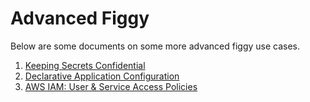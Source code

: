 
# Advanced Figgy

Below are some documents on some more advanced figgy use cases.

1. [Keeping Secrets Confidential](/docs/advanced/confidentiality/)
1. [Declarative Application Configuration](/docs/advanced/declarative-configuration/)
1. [AWS IAM: User & Service Access Policies](/docs/advanced/iam-cookbook/)
